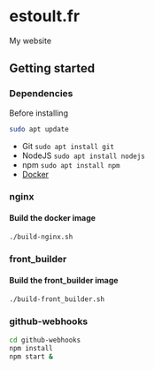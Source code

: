 # estoult.fr
My website

## Getting started
### Dependencies  
Before installing
```sh
sudo apt update
```

- Git `sudo apt install git`
- NodeJS `sudo apt install nodejs`
- npm `sudo apt install npm`
- [Docker](https://docs.docker.com/engine/install/ubuntu/)

### nginx
#### Build the docker image
```sh
./build-nginx.sh 
```

### front_builder
#### Build the front_builder image
```sh
./build-front_builder.sh 
```

### github-webhooks  

```sh
cd github-webhooks
npm install 
npm start &
```